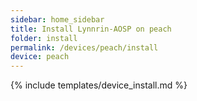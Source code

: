 ```yaml
---
sidebar: home_sidebar
title: Install Lynnrin-AOSP on peach
folder: install
permalink: /devices/peach/install
device: peach
---
```

{% include templates/device_install.md %}
